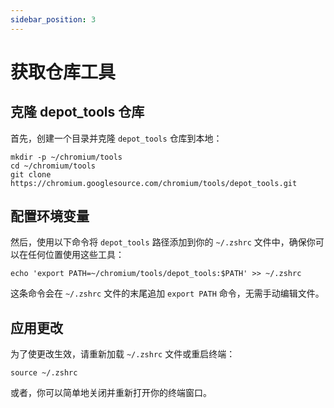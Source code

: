 ```yaml
---
sidebar_position: 3
---
```


# 获取仓库工具

## 克隆 depot_tools 仓库

首先，创建一个目录并克隆 `depot_tools` 仓库到本地：

```shell
mkdir -p ~/chromium/tools
cd ~/chromium/tools
git clone https://chromium.googlesource.com/chromium/tools/depot_tools.git
```

## 配置环境变量

然后，使用以下命令将 `depot_tools` 路径添加到你的 `~/.zshrc` 文件中，确保你可以在任何位置使用这些工具：

```shell
echo 'export PATH=~/chromium/tools/depot_tools:$PATH' >> ~/.zshrc
```

这条命令会在 `~/.zshrc` 文件的末尾追加 `export PATH` 命令，无需手动编辑文件。

## 应用更改

为了使更改生效，请重新加载 `~/.zshrc` 文件或重启终端：

```shell
source ~/.zshrc
```

或者，你可以简单地关闭并重新打开你的终端窗口。
